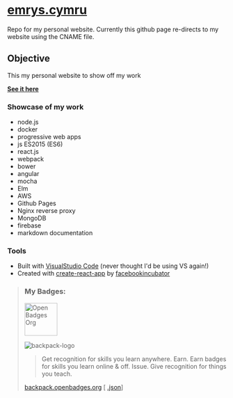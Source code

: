 # [emrys.cymru](http://emrys.cymru)
Repo for my personal website. Currently this github page re-directs to my website using the CNAME file.

## Objective
This my personal website to show off my work

**[See it here](http://emrys.cymru/)**

### Showcase of my work

* node.js
* docker
* progressive web apps
* js ES2015 (ES6)
* react.js
* webpack
* bower
* angular
* mocha
* Elm
* AWS
* Github Pages
* Nginx reverse proxy
* MongoDB
* firebase
* markdown documentation

### Tools

* Built with [VisualStudio Code](http://microsoft.com) (never thought I'd be using VS again!)
* Created with [create-react-app](https://github.com/facebookincubator/create-react-app) by [facebookincubator](https://github.com/facebookincubator)


> ### My Badges:
> 
> <img src="http://openbadges.org/wp-content/uploads/2013/02/badge-breakout-sidebar.png" height="75px" title="Open Badges Org">
>
>![backpack-logo]
> 
> > Get recognition for skills you learn anywhere. Earn. Earn badges for skills you learn online & off. Issue. Give recognition for things you teach.
> 
> [backpack.openbadges.org](https://backpack.openbadges.org/share/5a15ec51cb82eb805da1c917ab94ff47/) [
[.json](https://backpack.openbadges.org/displayer/334992/group/112916.json)]


[backpack-logo]: https://backpack.openbadges.org/images/logo.png "Mozilla Backpack"
[openbadges-logo]: http://openbadges.org/wp-content/uploads/2013/02/badge-breakout-sidebar.png "Open Badges Logo"